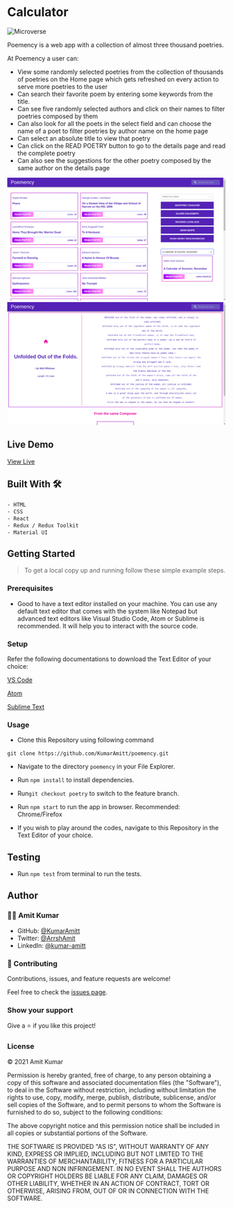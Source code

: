 # Calculator

![Microverse](https://img.shields.io/badge/-Microverse-6F23FF?style=for-the-badge)

Poemency is a web app with a collection of almost three thousand poetries.

At Poemency a user can:
- View some randomly selected poetries from the collection of thousands of poetries on the Home page which gets refreshed on every action to serve more poetries to the user
- Can search their favorite poem by entering some keywords from the title.
- Can see five randomly selected authors and click on their names to filter poetries composed by them
- Can also look for all the poets in the select field and can choose the name of a poet to filter poetries by author name on the home page
- Can select an absolute title to view that poetry
- Can click on the READ POETRY button to go to the details page and read the complete poetry
- Can also see the suggestions for the other poetry composed by the same author on the details page


![screenshot](src/assets/images/poemency_scr1.png)
![screenshot](src/assets/images/poemency_scr2.png)


## Live Demo

[View Live]()

## Built With 🛠

```
- HTML
- CSS
- React
- Redux / Redux Toolkit
- Material UI
```

## Getting Started

> To get a local copy up and running follow these simple example steps.

### Prerequisites

- Good to have a text editor installed on your machine. You can use any default text editor that comes with the system
  like Notepad but advanced text editors like Visual Studio Code, Atom or Sublime is recommended. It will help you to
  interact with the source code.

### Setup

Refer the following documentations to download the Text Editor of your choice:

[VS Code](https://code.visualstudio.com/)

[Atom](https://atom.io/)

[Sublime Text](https://www.sublimetext.com/)

### Usage
- Clone this Repository using following command

<pre><code>git clone https://github.com/KumarAmitt/poemency.git</code></pre>

- Navigate to the directory `poemency` in your File Explorer.

- Run `npm install` to install dependencies.
- Run`git checkout poetry` to switch to the feature branch.
- Run `npm start` to run the app in browser. Recommended: Chrome/Firefox

- If you wish to play around the codes, navigate to this Repository in the Text Editor of your choice.

## Testing

- Run `npm test` from terminal to run the tests.

## Author

### 👨‍💻 Amit Kumar

- GitHub: [@KumarAmitt](https://github.com/KumarAmitt)
- Twitter: [@ArrshAmit](https://twitter.com/ArrshAmitt)
- LinkedIn: [@kumar-amitt](https://www.linkedin.com/in/kumar-amitt)

### 🤝 Contributing

Contributions, issues, and feature requests are welcome!

Feel free to check the [issues page](https://github.com/KumarAmitt/poemency/issues).

### Show your support

Give a ⭐️ if you like this project!

### License

&copy; 2021 Amit Kumar

Permission is hereby granted, free of charge, to any person obtaining a copy
of this software and associated documentation files (the "Software"), to deal
in the Software without restriction, including without limitation the rights
to use, copy, modify, merge, publish, distribute, sublicense, and/or sell
copies of the Software, and to permit persons to whom the Software is
furnished to do so, subject to the following conditions:

The above copyright notice and this permission notice shall be included in all
copies or substantial portions of the Software.

THE SOFTWARE IS PROVIDED "AS IS", WITHOUT WARRANTY OF ANY KIND, EXPRESS OR
IMPLIED, INCLUDING BUT NOT LIMITED TO THE WARRANTIES OF MERCHANTABILITY,
FITNESS FOR A PARTICULAR PURPOSE AND NON INFRINGEMENT. IN NO EVENT SHALL THE
AUTHORS OR COPYRIGHT HOLDERS BE LIABLE FOR ANY CLAIM, DAMAGES OR OTHER
LIABILITY, WHETHER IN AN ACTION OF CONTRACT, TORT OR OTHERWISE, ARISING FROM,
OUT OF OR IN CONNECTION WITH THE SOFTWARE.